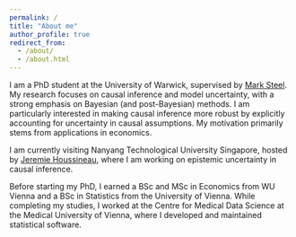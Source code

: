 ```yaml
---
permalink: /
title: "About me"
author_profile: true
redirect_from: 
  - /about/
  - /about.html
---
```


I am a PhD student at the University of Warwick, supervised by [Mark Steel](https://warwick.ac.uk/fac/sci/statistics/staff/academic-research/steel/). My research focuses on causal inference and model uncertainty, with a strong emphasis on Bayesian (and post-Bayesian) methods. I am particularly interested in making causal inference more robust by explicitly accounting for uncertainty in causal assumptions. My motivation primarily stems from applications in economics.

I am currently visiting Nanyang Technological University Singapore, hosted by [Jeremie Houssineau](https://jeremiehoussineau.com/), where I am working on epistemic uncertainty in causal inference.

Before starting my PhD, I earned a BSc and MSc in Economics from WU Vienna and a BSc in Statistics from the University of Vienna. While completing my studies, I worked at the Centre for Medical Data Science at the Medical University of Vienna, where I developed and maintained statistical software.
